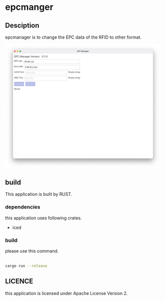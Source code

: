 # epcmanger

## Desciption

epcmanager is to change the EPC data of the RFID to other format.

![screen shot](images/screenshot.png)

## build

This application is built by RUST.

### dependencies

this application uses following crates.

- iced

### build

please use this command.

```sh

cargo run --release

```

## LICENCE

this application is licensed under Apache License Version 2.

